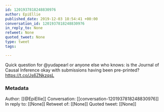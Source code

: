 ```yaml
---
id: 1201937818248830976
author: EpiEllie
published_date: 2019-12-03 18:54:41 +00:00
conversation_id: 1201937818248830976
in_reply_to: None
retweet: None
quoted_tweet: None
type: tweet
tags:

---
```


Quick question for @yudapearl or anyone else who knows: is the Journal of Causal Inference okay with submissions having been pre-printed? https://t.co/Js6ZNkzqsL

### Metadata

Author: [[@EpiEllie]]
Conversation: [[conversation-1201937818248830976]]
In reply to: [[None]]
Retweet of: [[None]]
Quoted tweet: [[None]]
